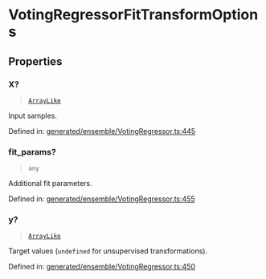 # VotingRegressorFitTransformOptions

## Properties

### X?

> [`ArrayLike`](../types/ArrayLike.md)

Input samples.

Defined in:  [generated/ensemble/VotingRegressor.ts:445](https://github.com/transitive-bullshit/scikit-learn-ts/blob/92ab806/packages/sklearn/src/generated/ensemble/VotingRegressor.ts#L445)

### fit\_params?

> `any`

Additional fit parameters.

Defined in:  [generated/ensemble/VotingRegressor.ts:455](https://github.com/transitive-bullshit/scikit-learn-ts/blob/92ab806/packages/sklearn/src/generated/ensemble/VotingRegressor.ts#L455)

### y?

> [`ArrayLike`](../types/ArrayLike.md)

Target values (`undefined` for unsupervised transformations).

Defined in:  [generated/ensemble/VotingRegressor.ts:450](https://github.com/transitive-bullshit/scikit-learn-ts/blob/92ab806/packages/sklearn/src/generated/ensemble/VotingRegressor.ts#L450)
